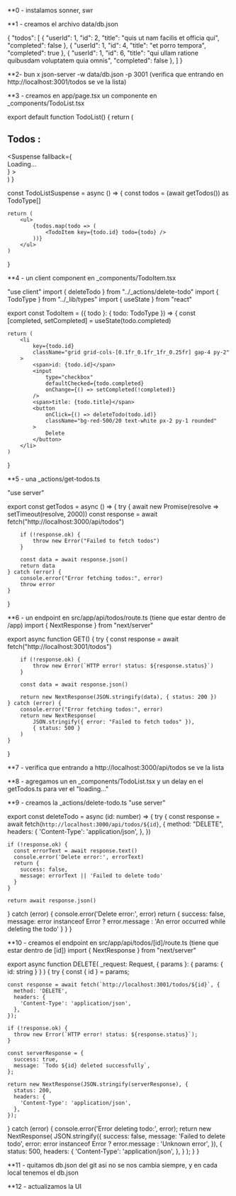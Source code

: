 **0 - instalamos sonner, swr 

**1 - creamos el archivo data/db.json

{
  "todos": [
    {
      "userId": 1,
      "id": 2,
      "title": "quis ut nam facilis et officia qui",
      "completed": false
    },
    {
      "userId": 1,
      "id": 4,
      "title": "et porro tempora",
      "completed": true
    },
    {
      "userId": 1,
      "id": 6,
      "title": "qui ullam ratione quibusdam voluptatem quia omnis",
      "completed": false
    },
  ]
}

**2- bun x json-server -w data/db.json -p 3001  (verifica que entrando en http://localhost:3001/todos se ve la lista)

**3 - creamos en app/page.tsx un componente en _components/TodoList.tsx

export default function TodoList() {
	return (
		<section className="mx-auto p-12 bg-slate-600/20 rounded-lg w-[700px] h-[700px] overflow-y-scroll">
			<h1 className="text-2xl font-bold mb-4">Todos :</h1>
			<Suspense
				fallback={
					<div className="text-2xl font-bold w-full h-full flex pt-20 justify-center">
						Loading...
					</div>
				}
			>
				<TodoListSuspense />
			</Suspense>
		</section>
	)
}

const TodoListSuspense = async () => {
	const todos = (await getTodos()) as TodoType[]

	return (
		<ul>
			{todos.map(todo => (
				<TodoItem key={todo.id} todo={todo} />
			))}
		</ul>
	)
} 

**4 - un client component en _components/TodoItem.tsx

"use client"
import { deleteTodo } from "../_actions/delete-todo"
import { TodoType } from "../_lib/types"
import { useState } from "react"

export const TodoItem = ({ todo }: { todo: TodoType }) => {
	const [completed, setCompleted] = useState(todo.completed)

	return (
		<li
			key={todo.id}
			className="grid grid-cols-[0.1fr_0.1fr_1fr_0.25fr] gap-4 py-2"
		>
			<span>id: {todo.id}</span>
			<input
				type="checkbox"
				defaultChecked={todo.completed}
				onChange={() => setCompleted(!completed)}
			/>
			<span>title: {todo.title}</span>
			<button
				onClick={() => deleteTodo(todo.id)}
				className="bg-red-500/20 text-white px-2 py-1 rounded"
			>
				Delete
			</button>
		</li>
	)
}

**5 - una _actions/get-todos.ts

"use server"

export const getTodos = async () => {
	try {
		await new Promise(resolve => setTimeout(resolve, 2000))
		const response = await fetch("http://localhost:3000/api/todos")

		if (!response.ok) {
			throw new Error("Failed to fetch todos")
		}

		const data = await response.json()
		return data
	} catch (error) {
		console.error("Error fetching todos:", error)
		throw error
	}
}

**6 - un endpoint en src/app/api/todos/route.ts   (tiene que estar dentro de /app)
import { NextResponse } from "next/server"

export async function GET() {
	try {
		const response = await fetch("http://localhost:3001/todos")

		if (!response.ok) {
			throw new Error(`HTTP error! status: ${response.status}`)
		}

		const data = await response.json()

		return new NextResponse(JSON.stringify(data), { status: 200 })
	} catch (error) {
		console.error("Error fetching todos:", error)
		return new NextResponse(
			JSON.stringify({ error: "Failed to fetch todos" }),
			{ status: 500 }
		)
	}
}

**7 - verifica que entrando a http://localhost:3000/api/todos se ve la lista

**8 - agregamos un <Suspense /> en _components/TodoList.tsx y un delay en el getTodos.ts para ver el "loading..."

**9 - creamos la _actions/delete-todo.ts
"use server"

export const deleteTodo = async (id: number) => {
  try {
    const response = await fetch(`http://localhost:3000/api/todos/${id}`, {
      method: "DELETE",
      headers: {
        'Content-Type': 'application/json',
      },
    })

    if (!response.ok) {
      const errorText = await response.text()
      console.error('Delete error:', errorText)
      return { 
        success: false, 
        message: errorText || 'Failed to delete todo' 
      }
    }

    return await response.json()
  } catch (error) {
    console.error('Delete error:', error)
    return { 
      success: false, 
      message: error instanceof Error ? error.message : 'An error occurred while deleting the todo' 
    }
  }
}

**10 - creamos el endpoint en src/app/api/todos/[id]/route.ts   (tiene que estar dentro de [id])
import { NextResponse } from "next/server"

export async function DELETE(
  _request: Request,
  { params }: { params: { id: string } }
) {
  try {
    const { id } = params;
    
    const response = await fetch(`http://localhost:3001/todos/${id}`, {
      method: 'DELETE',
      headers: {
        'Content-Type': 'application/json',
      },
    });

    if (!response.ok) {
      throw new Error(`HTTP error! status: ${response.status}`);
    }

    const serverResponse = {
      success: true,
      message: `Todo ${id} deleted successfully`,
    };

    return new NextResponse(JSON.stringify(serverResponse), {
      status: 200,
      headers: {
        'Content-Type': 'application/json',
      },
    });
  } catch (error) {
    console.error('Error deleting todo:', error);
    return new NextResponse(
      JSON.stringify({
        success: false,
        message: 'Failed to delete todo',
        error: error instanceof Error ? error.message : 'Unknown error',
      }),
      {
        status: 500,
        headers: {
          'Content-Type': 'application/json',
        },
      }
    );
  }
}

**11 - quitamos db.json del git asi no se nos cambia siempre, y en cada local tenemos el db.json

**12 - actualizamos la UI 

